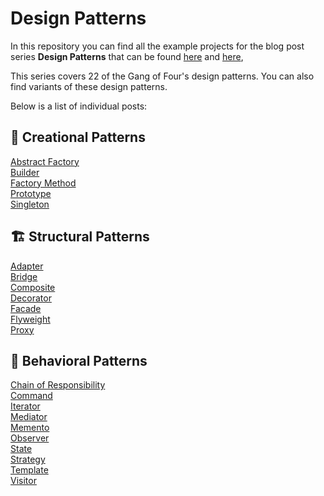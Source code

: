 # Design Patterns

In this repository you can find all the example projects for the blog post series **Design Patterns** that can be found [here](https://dfordebugging.wordpress.com/tag/design-patterns/) and [here](https://dev.to/kalkwst/series/19540),

This series covers 22 of the Gang of Four's design patterns. You can also find variants of these design patterns. 

Below is a list of individual posts:

## :hammer: Creational Patterns
[Abstract Factory](https://dfordebugging.wordpress.com/2022/09/24/abstract-factory-in-c/)<br/>
[Builder](https://dfordebugging.wordpress.com/2022/08/30/builder-pattern-in-c/)<br/>
[Factory Method](https://dfordebugging.wordpress.com/2022/09/07/factory-method-pattern-in-c/)<br/>
[Prototype]()<br/>
[Singleton](https://dfordebugging.wordpress.com/2022/09/06/singleton-pattern-in-c/)<br/>

## :building_construction: Structural Patterns
[Adapter](https://dfordebugging.wordpress.com/2022/09/21/adapter-pattern-in-c/) <br/>
[Bridge](https://dfordebugging.wordpress.com/2022/10/04/bridge-pattern-in-c/)<br/>
[Composite](https://dfordebugging.wordpress.com/2022/09/04/composite-pattern-in-c/)<br/>
[Decorator](https://dfordebugging.wordpress.com/2022/09/01/decorator-pattern-in-c/)<br/>
[Facade]()<br/>
[Flyweight]()<br/>
[Proxy]()<br/>

## :speech_balloon: Behavioral Patterns
[Chain of Responsibility]()<br/>
[Command]()<br/>
[Iterator](https://dfordebugging.wordpress.com/2022/09/28/iterator-pattern-in-c/)<br/>
[Mediator](https://dfordebugging.wordpress.com/2022/09/11/mediator-pattern-in-c/)<br/>
[Memento](https://dfordebugging.wordpress.com/2022/10/07/memento-pattern-in-c/)<br/>
[Observer](https://dfordebugging.wordpress.com/2022/09/13/observer-pattern-in-c/)<br/>
[State](https://dfordebugging.wordpress.com/2022/09/22/state-pattern-in-c/)<br/>
[Strategy](https://dfordebugging.wordpress.com/2022/11/07/strategy-pattern-in-c/)<br/>
[Template]()<br/>
[Visitor](https://dfordebugging.wordpress.com/2022/09/14/visitor-pattern-in-c/)<br/>
